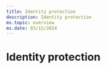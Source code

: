 ```yaml
---
title: Identity protection
description: Identity protection
ms.topic: overview
ms.date: 03/12/2024
---
```


# Identity protection
